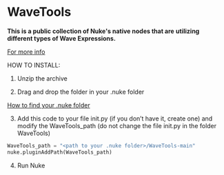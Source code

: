 # WaveTools

**This is a public collection of Nuke's native nodes that are**
**utilizing different types of Wave Expressions.**

[For more info](https://www.gatimedia.co.uk/wave-expression-tools)

HOW TO INSTALL:
1. Unzip the archive
  
2. Drag and drop the folder in your .nuke folder

[How to find your .nuke folder](https://support.foundry.com/hc/en-us/articles/207271649-Q100048-Nuke-Directory-Locations)

3. Add this code to your file init.py (if you don’t have it, create one) and modify the WaveTools_path (do not change the file init.py in the folder WaveTools)

```python
WaveTools_path = "<path to your .nuke folder>/WaveTools-main"
nuke.pluginAddPath(WaveTools_path)
```

4. Run Nuke
